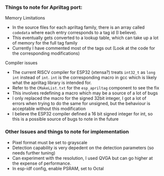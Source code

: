 ### Things to note for Apriltag port:
Memory Limitations
- In the source files for each apriltag family, there is an array called `codedata` where each entry corresponds to a tag id (I believe).
- This eventually gets converted to a lookup table, which can take up a lot of memory for the full tag family
- Currently I have commented most of the tags out (Look at the code for the corresponding modifications)

Compiler issues
- The current RISCV compiler for ESP32 (xtensa?) treats `int32_t` as `long int` instead of `int`. `int` is the corresponding macro in gcc which is likely what the apriltag library is intended for.
- Refer to the `CMakeList.txt` for the `esp_apriltag` component to see the fix
- This involves redefining a macro which may be a source of a lot of bugs 
- I only replaced the macro for the signed 32bit integer, I got a lot of errors when trying to do the same for unsigned, but the behaviour is acceptable without this modification
- I believe the ESP32 compiler defined a 16 bit signed integer for int, so this is a possible source of bugs to note in the future

### Other Issues and things to note for implementation
- Pixel format must be set to grayscale
- Detection capability is very depedent on the detection parameters (so needs further tuning)
- Can experiment with the resolution, I used QVGA but can go higher at the expense of performance.
- In esp-idf config, enable PSRAM, set to Octal
